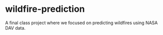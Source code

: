 # wildfire-prediction
A final class project where we focused on predicting wildfires using NASA DAV data.
